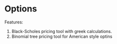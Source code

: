 # Options

Features:

1. Black-Scholes pricing tool with greek calculations. 
2. Binomial tree pricing tool for American style optins
